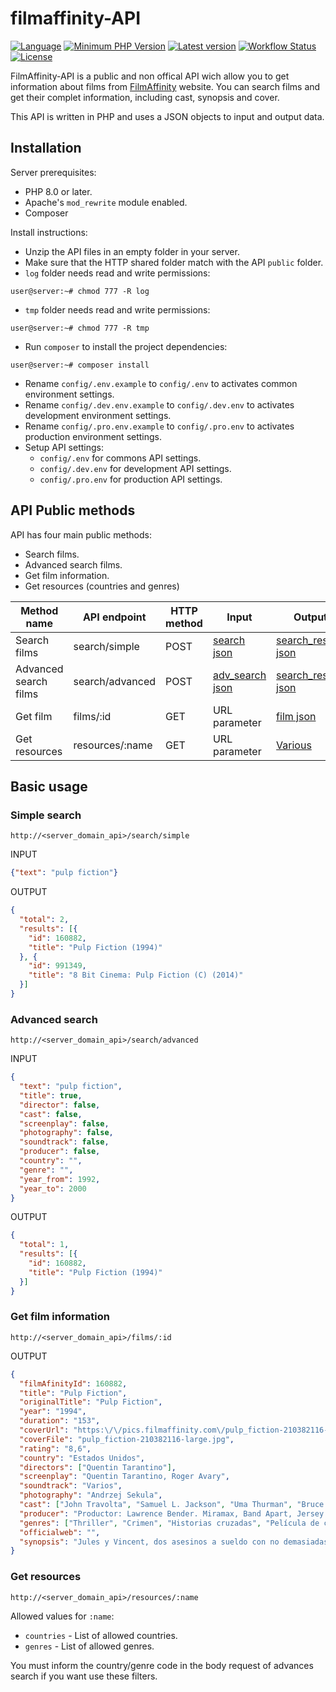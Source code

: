 # filmaffinity-API

[![Language](https://img.shields.io/github/languages/top/xsga/filmaffinity-api)](https://php.net/)
[![Minimum PHP Version](https://img.shields.io/badge/php-%3E%3D%208.0-8892BF?style=flat)](https://php.net/)
[![Latest version](https://img.shields.io/github/v/release/xsga/filmaffinity-api)](https://github.com/xsga/filmaffinity-api/releases/tag/v3.1.0)
[![Workflow Status](https://img.shields.io/github/workflow/status/xsga/filmaffinity-api/PHP%20Composer)](https://github.com/xsga/filmaffinity-api/actions?query=workflow%3A%22PHP+Composer%22)
[![License](https://img.shields.io/github/license/xsga/filmaffinity-api)](https://opensource.org/licenses/MIT)

FilmAffinity-API is a public and non offical API wich allow you to get information about films from [FilmAffinity](http://filmaffinity.com "FilmAffinity Home") website. You can search films and get their complet  information, including cast, synopsis and cover.

This API is written in PHP and uses a JSON objects to input and output data.

## Installation

Server prerequisites:

* PHP 8.0 or later.
* Apache's `mod_rewrite` module enabled.
* Composer

Install instructions:

* Unzip the API files in an empty folder in your server.
* Make sure that the HTTP shared folder match with the API `public` folder.
* `log` folder needs read and write permissions:
```
user@server:~# chmod 777 -R log
```
* `tmp` folder needs read and write permissions:
```
user@server:~# chmod 777 -R tmp
```
* Run `composer` to install the project dependencies:
```
user@server:~# composer install
```
* Rename `config/.env.example` to `config/.env` to activates common environment settings.
* Rename `config/.dev.env.example` to `config/.dev.env` to activates development environment settings.
* Rename `config/.pro.env.example` to `config/.pro.env` to activates production environment settings.
* Setup API settings:
  * `config/.env` for commons API settings.
  * `config/.dev.env` for development API settings.
  * `config/.pro.env` for production API settings.

## API Public methods
API has four main public methods:

* Search films.
* Advanced search films.
* Get film information.
* Get resources (countries and genres)


|Method name|API endpoint|HTTP method|Input|Output|
|-----------|------------|-----------|-----|------|
|Search films|search/simple|POST|[search json](https://github.com/xsga/filmaffinity-api/blob/master/src/filmaffinity/resources/schema/input/search.schema.json)|[search_results json](https://github.com/xsga/filmaffinity-api/blob/master/src/filmaffinity/resources/schema/output/search_results.schema.json)|
|Advanced search films|search/advanced|POST|[adv_search json](https://github.com/xsga/filmaffinity-api/blob/master/src/filmaffinity/resources/schema/input/adv_search.schema.json)|[search_results json](https://github.com/xsga/filmaffinity-api/blob/master/src/filmaffinity/resources/schema/output/search_results.schema.json)|
|Get film|films/:id|GET|URL parameter|[film json](https://github.com/xsga/filmaffinity-api/blob/master/src/filmaffinity/resources/schema/output/film.schema.json)|
|Get resources|resources/:name|GET|URL parameter|[Various](https://github.com/xsga/filmaffinity-api/blob/master/src/filmaffinity/resources/json)|

## Basic usage

### Simple search
```
http://<server_domain_api>/search/simple
```

INPUT
```json
{"text": "pulp fiction"}
```

OUTPUT
```json
{
  "total": 2,
  "results": [{
    "id": 160882,
    "title": "Pulp Fiction (1994)"
  }, {
    "id": 991349,
    "title": "8 Bit Cinema: Pulp Fiction (C) (2014)"
  }]
}
```

### Advanced search
```
http://<server_domain_api>/search/advanced
```

INPUT
```json
{
  "text": "pulp fiction",
  "title": true,
  "director": false,
  "cast": false,
  "screenplay": false,
  "photography": false,
  "soundtrack": false,
  "producer": false,
  "country": "",
  "genre": "",
  "year_from": 1992,
  "year_to": 2000
}
```

OUTPUT
```json
{
  "total": 1,
  "results": [{
    "id": 160882,
    "title": "Pulp Fiction (1994)"
  }]
}
```

### Get film information
```
http://<server_domain_api>/films/:id
```

OUTPUT
```json
{
  "filmAfinityId": 160882,
  "title": "Pulp Fiction",
  "originalTitle": "Pulp Fiction",
  "year": "1994",
  "duration": "153",
  "coverUrl": "https:\/\/pics.filmaffinity.com\/pulp_fiction-210382116-large.jpg",
  "coverFile": "pulp_fiction-210382116-large.jpg",
  "rating": "8,6",
  "country": "Estados Unidos",
  "directors": ["Quentin Tarantino"],
  "screenplay": "Quentin Tarantino, Roger Avary",
  "soundtrack": "Varios",
  "photography": "Andrzej Sekula",
  "cast": ["John Travolta", "Samuel L. Jackson", "Uma Thurman", "Bruce Willis", "Ving Rhames", "Harvey Keitel", "Tim Roth", "Amanda Plummer", "María de Medeiros", "Eric Stoltz", "Rosanna Arquette", "Christopher Walken", "Paul Calderon", "Bronagh Gallagher", "Peter Greene", "Stephen Hibbert", "Angela Jones", "Phil LaMarr", "Robert Ruth", "Julia Sweeney", "Quentin Tarantino", "Frank Whaley", "Duane Whitaker", "Steve Buscemi", "Burr Steers"],
  "producer": "Productor: Lawrence Bender. Miramax, Band Apart, Jersey Films",
  "genres": ["Thriller", "Crimen", "Historias cruzadas", "Película de culto", "Comedia negra"],
  "officialweb": "",
  "synopsis": "Jules y Vincent, dos asesinos a sueldo con no demasiadas luces, trabajan para el gángster Marsellus Wallace. Vincent le confiesa a Jules que Marsellus le ha pedido que cuide de Mia, su atractiva mujer. Jules le recomienda prudencia porque es muy peligroso sobrepasarse con la novia del jefe. Cuando llega la hora de trabajar, ambos deben ponerse \"manos a la obra\". Su misión: recuperar un misterioso maletín."
}
```

### Get resources

```
http://<server_domain_api>/resources/:name
```

Allowed values for `:name`:

* `countries` - List of allowed countries.
* `genres` - List of allowed genres.

You must inform the country/genre code in the body request of advances search if you want use these filters.
